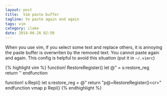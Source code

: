 ```yaml
---
layout: post
title:  Vim paste buffer
tagline: to paste again and again
tags: vim
category: ilake
date: 2014-06-26 02:50
---
```

When you use vim, if you select some text and replace others, it is annoying the paste buffer is overwriten by the removed text. You cannot paste again and again. This config is helpful to avoid this situation (put it in `~/.vimrc`)

{% highlight vim %}
function! RestoreRegister()
  let @" = s:restore_reg
  return ''
endfunction

function! s:Repl()
  let s:restore_reg = @"
  return "p@=RestoreRegister()\<cr>"
endfunction
vmap <silent> <expr> p <sid>Repl()
{% endhighlight %}
